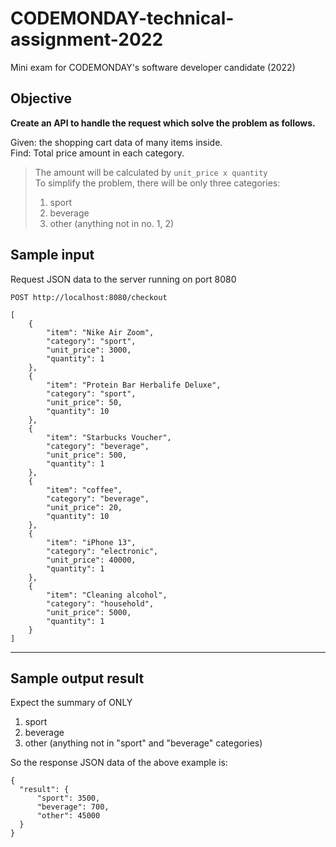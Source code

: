 # CODEMONDAY-technical-assignment-2022
Mini exam for CODEMONDAY's software developer candidate (2022)

## Objective

**Create an API to handle the request which solve the problem as follows.**

Given: the shopping cart data of many items inside. \
Find: Total price amount in each category.
> The amount will be calculated by `unit_price x quantity`  
> To simplify the problem, there will be only three categories:  
> 1. sport
> 2. beverage
> 3. other (anything not in no. 1, 2)

## Sample input
Request JSON data to the server running on port 8080
```
POST http://localhost:8080/checkout

[
    {
        "item": "Nike Air Zoom",
        "category": "sport",
        "unit_price": 3000,
        "quantity": 1
    },
    {
        "item": "Protein Bar Herbalife Deluxe",
        "category": "sport",
        "unit_price": 50,
        "quantity": 10
    },
    {
        "item": "Starbucks Voucher",
        "category": "beverage",
        "unit_price": 500,
        "quantity": 1
    },
    {
        "item": "coffee",
        "category": "beverage",
        "unit_price": 20,
        "quantity": 10
    },
    {
        "item": "iPhone 13",
        "category": "electronic",
        "unit_price": 40000,
        "quantity": 1
    },
    {
        "item": "Cleaning alcohol",
        "category": "household",
        "unit_price": 5000,
        "quantity": 1
    }
]
```
---

## Sample output result
Expect the summary of ONLY
1. sport
2. beverage
3. other (anything not in "sport" and "beverage" categories)

So the response JSON data of the above example is:
```
{
  "result": {
      "sport": 3500,
      "beverage": 700,
      "other": 45000
  }
}
```
